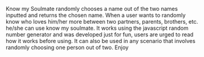 Know my Soulmate randomly chooses a name out of the two names inputted and returns the chosen name. When a user wants to randomly know who loves him/her more between two partners, parents, brothers, etc. he/she can use know my soulmate. It works using the javascript random number generator and was developed just for fun, users are urged to read how it works before using. 
It can also be used in any scenario that involves randomly choosing one person out of two. 
Enjoy
 
